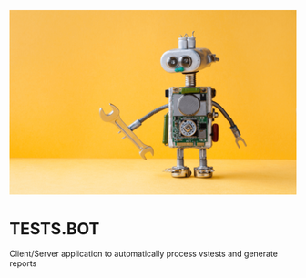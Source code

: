 ![bot picture](assets/bot.pic.png)

# TESTS.BOT




Client/Server application to automatically process vstests and generate reports
